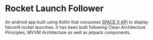 
# Rocket Launch Follower

An android app built using Kotlin that consumes [SPACE X API](https://github.com/r-spacex/SpaceX-API) to display falcon9 rocket launches. 
It has been built following Clean Architecture Principles, MVVM Architecture as well as jetpack components.
